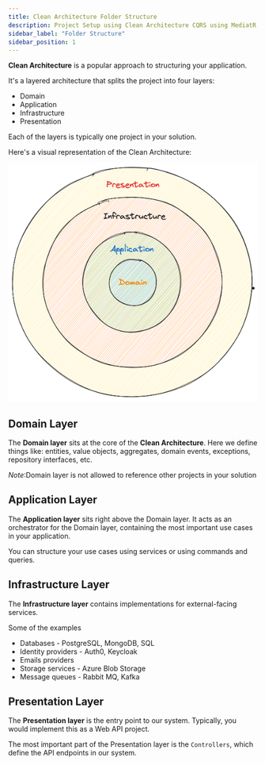 ```yaml
---
title: Clean Architecture Folder Structure
description: Project Setup using Clean Architecture CQRS using MediatR
sidebar_label: "Folder Structure"
sidebar_position: 1
---
```


**Clean Architecture** is a popular approach to structuring your application.

It's a layered architecture that splits the project into four layers:

- Domain
- Application
- Infrastructure
- Presentation

Each of the layers is typically one project in your solution.

Here's a visual representation of the Clean Architecture:

![Clean Architecture Diagram](./img/architecture-diagram.png)

## Domain Layer

The **Domain layer** sits at the core of the **Clean Architecture**. Here we define things like: entities, value objects, aggregates, domain events, exceptions, repository interfaces, etc.

_Note_:Domain layer is not allowed to reference other projects in your solution

## Application Layer

The **Application layer** sits right above the Domain layer. It acts as an orchestrator for the Domain layer, containing the most important use cases in your application.

You can structure your use cases using services or using commands and queries.

## Infrastructure Layer

The **Infrastructure layer** contains implementations for external-facing services.

Some of the examples

- Databases - PostgreSQL, MongoDB, SQL
- Identity providers - Auth0, Keycloak
- Emails providers
- Storage services - Azure Blob Storage
- Message queues - Rabbit MQ, Kafka

## Presentation Layer

The **Presentation layer** is the entry point to our system. Typically, you would implement this as a Web API project.

The most important part of the Presentation layer is the `Controllers`, which define the API endpoints in our system.
